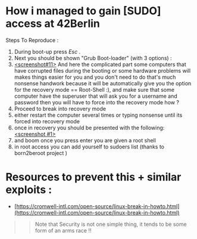 # How i managed to gain [SUDO] access at 42Berlin
Steps To Reproduce :
1. During boot-up press *Esc* .
2. Next you should be shown "Grub Boot-loader" (with 3 options) : 
3. [<screenshot#11>](https://github.com/SquirtleHub/-sudo-Access-At-42Berlin/blob/main/boot.jpg)
And here the complicated part some computers that have corrupted files during the booting or some hardware problems will makes things easier for you and you don't need to do that's much nonsense handwork because it will be automatically give you the option for the recovery mode == Root-Shell :),
and make sure that some computer have the superuser that will ask you for a username and password then you will have to force into the recovery mode how ?
4. Proceed to break into recovery mode
5. either restart the computer several times or typing nonsense until its forced into recovery mode
6. once in recovery you should be presented with the following:
[<screenshot #1>](https://github.com/SquirtleHub/-sudo-Access-At-42Berlin/blob/main/recovery.jpg)
7. and boom once you press enter you are given a root shell 
8. in root access you can add yourself to sudoers list (thanks to born2beroot project )

# Resources to prevent this + similar exploits :
* [https://cromwell-intl.com/open-source/linux-break-in-howto.html](https://cromwell-intl.com/open-source/linux-break-in-howto.html)

>> Note that 	Security is not one simple thing, it tends to be some form of an arms race !!
